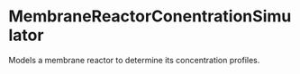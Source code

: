 # MembraneReactorConentrationSimulator
Models a membrane reactor to determine its concentration profiles.

